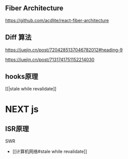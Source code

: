 ## Fiber Architecture
https://github.com/acdlite/react-fiber-architecture

## Diff 算法
https://juejin.cn/post/7204285137046782012#heading-9

https://juejin.cn/post/7131741751152214030

## hooks原理
[[|stale while revalidate]]
# NEXT js
## ISR原理
SWR
- [[计算机网络#stale while revalidate]]
